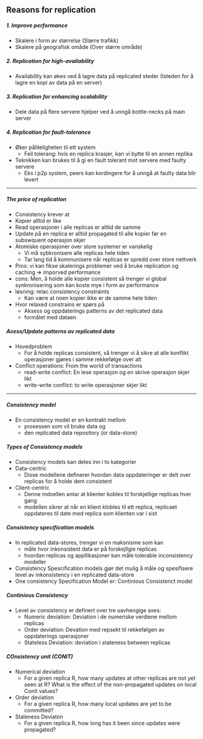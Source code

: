 
## Reasons for replication

##### 1. Improve performance
- Skalere i form av størrelse (Større trafikk)
- Skalere på geografisk omåde (Over større område)

##### 2. Replication for high-availability
- Availability kan økes ved å lagre data på replicated steder (Isteden for å lagre en kopi av data på en server)

##### 3. Replication for enhancing scalability
- Dele data på flere servere hjelper ved å unngå bottle-necks på main server

##### 4. Replication for fault-tolerance
- Øker påliteligheten til ett system
	- Feil tolerang: hvis en replica krasjer, kan vi bytte til en annen replika
- Teknikken kan brukes til å gi en fault tolerant mot servere med faulty servere
	- Eks i p2p system, peers kan kordingere for å unngå at faulty data blir levert


<hr>


##### The price of replication
- Consistency krever at
- Kopier alltid er like
- Read operasjoner i alle replicas er alltid de samme
- Update på en replica er alltid propagated til alle kopier før en subswquent operasjon skjer
- Atomiske operasjoner over store systemer er vanskelig
	- Vi må sybkronisere alle replicas hele tiden
	- Tar lang tid å kommunisere når replicas er spredd over store nettverk
- Pros: vi kan fikse skalerings problemer ved å bruke replication og caching => imporved performance
- cons: Men, å holde alle kopier consistent så trenger vi global synkronisering som kan koste mye i form av performance
- løsning: relac consistency constraints
	- Kan være at noen kopier ikke er de samme hele tiden
- Hvor relaxed constrains er spørs på
	- Aksess og oppdaterings patterns av det replicated data
	- formålet med dataen


##### Acess/Update patterns av replicated data
- Hovedproblem
	- For å holde replicas consistent, så trenger vi å sikre at alle konflikt operasjoner gjøres i samme rekkefølge over alt
- Conflict operations: From the world of transactions
	- read-write conflict: En lese operasjon og en skrive operasjon skjer likt
	- write-write conflict: to write operasjoner skjer likt


<hr>


##### Consistency model
- En consistency model er en kontrakt mellom
	- prosessen som vil bruke data og
	- den replicated data repository (or data-store)


##### Types of Consistency models
- Consistency models kan deles inn i to kategorier
- Data-centric
	- Disse modellene definerer hvordan data oppdateringer er delt over replicas for å holde dem consistent
- Client-centric
	- Denne mdoellen antar at klienter kobles til forskjellige replicas hver gang
	- modellen sikrer at når en klient klobles til ett replica, replicaet oppdateres til date med replica som klienten var i sist 


##### Consistency specification models
- In replicated data-stores, trenger vi en maksnisme som kan
	- måle hvor inkonsistent data er på forskejllgie replicas
	- hvordan replicas og appllikasjoner kan måle tolerable inconsistency modeller
- Consistency Spescification models gjør det mulig å måle og spesifisere level av inkonsistency i en replicated data-store
- One consistency Specification Model er: Continious Consistenct model


##### Continious Consistency
- Level av consistency er definert over tre uavhengige axes:
	- Numeric deviation: Deviation i de numeriske verdiene mellom replicas
	- Order deviation: Devation med repsekt til rekkefølgen av oppdaterings operasjoner
	- Stateless Deviation: deviation i stateness between replicas


##### COnsistency unit (CONIT)
- Numerical deviation
	- For a given replica R, how many updates at other replicas are not yet seen at R? What is the effect of the non-propagated updates on local Conit values?
- Order deviation
	- For a given replica R, how many local updates are yet to be committed?
- Staleness Deviaton
	- For a given replica R, how long has it been since updates were propagated?